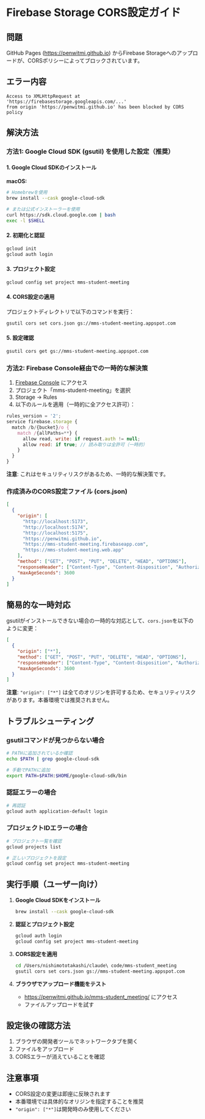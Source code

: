 # Firebase Storage CORS設定ガイド

## 問題
GitHub Pages (https://penwitmi.github.io) からFirebase Storageへのアップロードが、CORSポリシーによってブロックされています。

## エラー内容
```
Access to XMLHttpRequest at 'https://firebasestorage.googleapis.com/...' 
from origin 'https://penwitmi.github.io' has been blocked by CORS policy
```

## 解決方法

### 方法1: Google Cloud SDK (gsutil) を使用した設定（推奨）

#### 1. Google Cloud SDKのインストール

**macOS:**
```bash
# Homebrewを使用
brew install --cask google-cloud-sdk

# または公式インストーラーを使用
curl https://sdk.cloud.google.com | bash
exec -l $SHELL
```

#### 2. 初期化と認証
```bash
gcloud init
gcloud auth login
```

#### 3. プロジェクト設定
```bash
gcloud config set project mms-student-meeting
```

#### 4. CORS設定の適用
プロジェクトディレクトリで以下のコマンドを実行：
```bash
gsutil cors set cors.json gs://mms-student-meeting.appspot.com
```

#### 5. 設定確認
```bash
gsutil cors get gs://mms-student-meeting.appspot.com
```

### 方法2: Firebase Console経由での一時的な解決策

1. [Firebase Console](https://console.firebase.google.com) にアクセス
2. プロジェクト「mms-student-meeting」を選択
3. Storage → Rules
4. 以下のルールを適用（一時的に全アクセス許可）：

```javascript
rules_version = '2';
service firebase.storage {
  match /b/{bucket}/o {
    match /{allPaths=**} {
      allow read, write: if request.auth != null;
      allow read: if true; // 読み取りは全許可（一時的）
    }
  }
}
```

**注意**: これはセキュリティリスクがあるため、一時的な解決策です。

### 作成済みのCORS設定ファイル (cors.json)

```json
[
  {
    "origin": [
      "http://localhost:5173",
      "http://localhost:5174", 
      "http://localhost:5175",
      "https://penwitmi.github.io",
      "https://mms-student-meeting.firebaseapp.com",
      "https://mms-student-meeting.web.app"
    ],
    "method": ["GET", "POST", "PUT", "DELETE", "HEAD", "OPTIONS"],
    "responseHeader": ["Content-Type", "Content-Disposition", "Authorization"],
    "maxAgeSeconds": 3600
  }
]
```

## 簡易的な一時対応

gsutilがインストールできない場合の一時的な対応として、`cors.json`を以下のように変更：

```json
[
  {
    "origin": ["*"],
    "method": ["GET", "POST", "PUT", "DELETE", "HEAD", "OPTIONS"],
    "responseHeader": ["Content-Type", "Content-Disposition", "Authorization"],
    "maxAgeSeconds": 3600
  }
]
```

**注意**: `"origin": ["*"]` は全てのオリジンを許可するため、セキュリティリスクがあります。本番環境では推奨されません。

## トラブルシューティング

### gsutilコマンドが見つからない場合
```bash
# PATHに追加されているか確認
echo $PATH | grep google-cloud-sdk

# 手動でPATHに追加
export PATH=$PATH:$HOME/google-cloud-sdk/bin
```

### 認証エラーの場合
```bash
# 再認証
gcloud auth application-default login
```

### プロジェクトIDエラーの場合
```bash
# プロジェクト一覧を確認
gcloud projects list

# 正しいプロジェクトを設定
gcloud config set project mms-student-meeting
```

## 実行手順（ユーザー向け）

1. **Google Cloud SDKをインストール**
   ```bash
   brew install --cask google-cloud-sdk
   ```

2. **認証とプロジェクト設定**
   ```bash
   gcloud auth login
   gcloud config set project mms-student-meeting
   ```

3. **CORS設定を適用**
   ```bash
   cd /Users/nishimototakashi/claude\ code/mms-student_meeting
   gsutil cors set cors.json gs://mms-student-meeting.appspot.com
   ```

4. **ブラウザでアップロード機能をテスト**
   - https://penwitmi.github.io/mms-student_meeting/ にアクセス
   - ファイルアップロードを試す

## 設定後の確認方法

1. ブラウザの開発者ツールでネットワークタブを開く
2. ファイルをアップロード
3. CORSエラーが消えていることを確認

## 注意事項

- CORS設定の変更は即座に反映されます
- 本番環境では具体的なオリジンを指定することを推奨
- `"origin": ["*"]`は開発時のみ使用してください